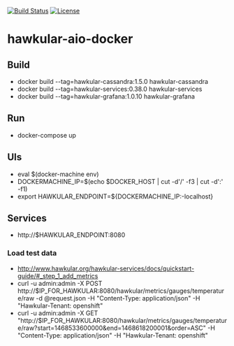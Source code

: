 [![Build Status](https://travis-ci.org/garethahealy/hawkular-aio-docker.svg?branch=master)](https://travis-ci.org/garethahealy/hawkular-aio-docker)
[![License](https://img.shields.io/hexpm/l/plug.svg?maxAge=2592000)]()

# hawkular-aio-docker
## Build
- docker build --tag=hawkular-cassandra:1.5.0 hawkular-cassandra
- docker build --tag=hawkular-services:0.38.0 hawkular-services
- docker build --tag=hawkular-grafana:1.0.10 hawkular-grafana

## Run
- docker-compose up

## UIs
- eval $(docker-machine env)
- DOCKERMACHINE_IP=$(echo $DOCKER_HOST | cut -d'/' -f3 | cut -d':' -f1)
- export HAWKULAR_ENDPOINT=${DOCKERMACHINE_IP:-localhost}

## Services
- http://$HAWKULAR_ENDPOINT:8080

### Load test data
- http://www.hawkular.org/hawkular-services/docs/quickstart-guide/#_step_1_add_metrics
- curl -u admin:admin -X POST http://$IP_FOR_HAWKULAR:8080/hawkular/metrics/gauges/temperature/raw -d @request.json -H "Content-Type: application/json" -H "Hawkular-Tenant: openshift"
- curl -u admin:admin -X GET "http://$IP_FOR_HAWKULAR:8080/hawkular/metrics/gauges/temperature/raw?start=1468533600000&end=1468618200001&order=ASC" -H "Content-Type: application/json" -H "Hawkular-Tenant: openshift"
